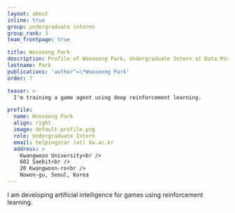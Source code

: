 ```yaml
---
layout: about
inline: true
group: undergraduate interns
group_rank: 3
team_frontpage: true

title: Wooseong Park
description: Profile of Wooseong Park, Undergraduate Intern at Data Mining Lab.
lastname: Park
publications: 'author^=\*Wooseong Park'
order: 7

teaser: >
  I'm training a game agent using deep reinforcement learning.

profile:
  name: Wooseong Park
  align: right
  image: default-profile.png
  role: Undergraduate Intern
  email: helpingstar (at) kw.ac.kr
  address: >
    Kwangwoon University<br />
    602 Saebit<br />
    20 Kwangwoon-ro<br />
    Nowon-gu, Seoul, Korea
---
```


I am developing artificial intelligence for games using reinforcement learning.
